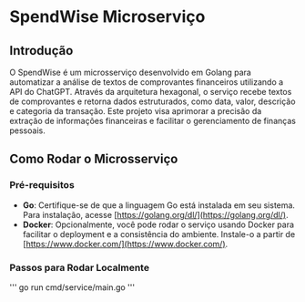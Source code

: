 # SpendWise Microserviço

## Introdução

O SpendWise é um microsserviço desenvolvido em Golang para automatizar a análise de textos de comprovantes financeiros utilizando a API do ChatGPT. Através da arquitetura hexagonal, o serviço recebe textos de comprovantes e retorna dados estruturados, como data, valor, descrição e categoria da transação. Este projeto visa aprimorar a precisão da extração de informações financeiras e facilitar o gerenciamento de finanças pessoais.

## Como Rodar o Microsserviço

### Pré-requisitos

- **Go**: Certifique-se de que a linguagem Go está instalada em seu sistema. Para instalação, acesse [https://golang.org/dl/](https://golang.org/dl/).
- **Docker**: Opcionalmente, você pode rodar o serviço usando Docker para facilitar o deployment e a consistência do ambiente. Instale-o a partir de [https://www.docker.com/](https://www.docker.com/).

### Passos para Rodar Localmente

'''
    go run cmd/service/main.go
'''